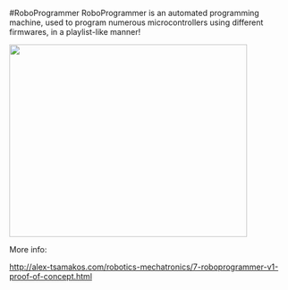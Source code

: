 #RoboProgrammer
RoboProgrammer is an automated programming machine, used to program numerous microcontrollers using different firmwares, in a playlist-like manner!

<a href='http://www.youtube.com/watch?feature=player_embedded&v=y4lLEKBNUuQ' target='_blank'><img src='http://img.youtube.com/vi/y4lLEKBNUuQ/0.jpg' width='425' height=344 /></a>

More info:

http://alex-tsamakos.com/robotics-mechatronics/7-roboprogrammer-v1-proof-of-concept.html
